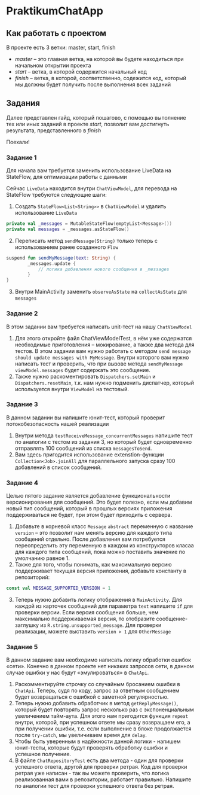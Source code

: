 # PraktikumChatApp

## Как работать с проектом

В проекте есть 3 ветки: master, start, finish

- _master_ – это главная ветка, на которой вы будете находиться при начальном открытии проекта
- _start_ – ветка, в которой содержится начальный код
- _finish_ – ветка, в которой, соответственно, содежится код, который мы должны будет получить после выполнения всех
  заданий

## Задания

Далее представлен гайд, который пошагово, с помощью выполнение тех или иных заданий в проекте _start_, позволит вам
достигнуть результата, представленного в _finish_

Поехали!

### Задание 1

Для начала вам требуется заменить использование LiveData на StateFlow, для оптимизации работы с данными

Сейчас `LiveData` находится внутри `ChatViewModel`, для перевода на StateFlow требуются следующие шаги:

1. Создать `StateFlow<List<String>>` в `ChatViewModel` и удалить использование `LiveData`

```kotlin
private val _messages = MutableStateFlow(emptyList<Message>())
private val messages = _messages.asStateFlow()
```

2. Переписать метод `sendMessage(String)` только теперь с использованием ранее созданного `Flow`

```kotlin
suspend fun sendMyMessage(text: String) {
        _messages.update {
            // логика добавления нового сообщения в _messages
        }
}
```

3. Внутри MainActivity заменить `observeAsState` на `collectAsState` для `messages`


### Задание 2

В этом задании вам требуется написать unit-тест на нашу `ChatViewModel`

1. Для этого откройте файл ChatViewModelTest, в нём уже содержатся необходимые приготовления – мокирование,
   а также два метода для тестов. В этом задании вам нужно работать с методом `send message should update messages with MyMessage`.
   Внутри которого вам нужно написать тест и проверить, что при вызове метода `sendMyMessage` `viewModel.messages`
   будет содержать это сообщение.
2. Также нужно раскоментировать `Dispatchers.setMain` и `Dispatchers.resetMain`, т.к. нам нужно подменить диспатчер,
   который используется внутри `ViewModel` на тестовый.

### Задание 3

В данном задании вы напишите юнит-тест, который проверит потокобезопасность нашей реализации

1. Внутри метода `testReceiveMessage_concurrentMessages` напишите тест по аналогии с тестом из задания 3, но который
   будет одновременно отправлять 100 сообщений из списка `messagesToSend`.
2. Вам здесь пригодится использование extenstion-функции `Collection<Job>.joinAll` для параллельного запуска сразу
   100 добавлений в список сообщений.


### Задание 4

Целью пятого задание является добавление функциональности версионирования для сообщений. Это будет полезно, если
мы добавим новый тип сообщений, который в прошлых версиях приложения поддерживаться не будет, при этом будет приходить
с сервера.

1. Добавьте в корневой класс `Message` `abstract` переменную c название `version` – это позволит нам менять версию
   для каждого типа сообщений отдельно. После добавления вам потребуется переопределить эту переменную в каждом из конструкторов
   класаа для каждого типа сообщений, пока можно поставить значение по умолчанию равное 1.
2. Также для того, чтобы понимать, как максимальную версию поддерживает текущая версия приложения, добавьте константу
   в репозиторий:
```Kotlin
const val MESSAGE_SUPPORTED_VERSION = 1
```
3. Теперь нужно добавить логику отображения в `MainActivity`. Для каждой из карточек сообщений для параметра `text`
   напишите `if` для проверки версии. Если версия сообщения больше, чем максимально поддерживаемая версия, то отобразите
   сообщение-заглушку из `R.string.unsupported_message`. Для проверки реализации, можете выставить `version > 1` для
   `OtherMessage`


### Задание 5

В данном задание вам необходимо написать логику обработки ошибок «сети». Конечно в данном проекте нет никаких запросов
сети, в данном случае ошибки у нас будут «эмулироваться»  в `ChatApi`.

1. Раскомментируйте строчку со случайным бросанием ошибки в `ChatApi`. Теперь, судя по коду, запрос за ответным сообщением
   будет возвращаться с ошибкой с заметной регулярностью.
2. Теперь нужно добавить обработчик в метод `getReplyMessage()`, который будет повторять запрос несколько раз с экспоненциальным увеличением
   тайм-аута. Для этого нам пригодится функция `repeat` внутри, которой, при успешном ответе мы сразу возвращаем его, а
   при получении ошибки, т.е. если выполнение в блоке продолжается после `try-catch`, мы увеличиваем время для `delay`.
3. Чтобы быть уверенным в надёжности данной логики - напишем юнит-тесты, которые будут проверять обработку ошибки и успешное получение.
4. В файле `ChatRepositoryTest` есть два метода - один для проверки успешного ответа, другой для проверки ретрая. Код для
   проверки ретрая уже написан - так вы можете проверить, что логика реализованная вами в репозитории, работает правильно.
   Напишите по аналогии тест для проверки успешного ответа без ретрая.





